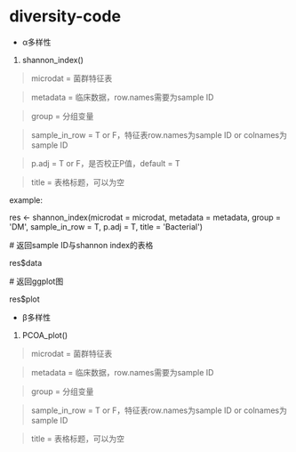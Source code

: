 # diversity-code
- α多样性

1. shannon_index()

> microdat = 菌群特征表

> metadata = 临床数据，row.names需要为sample ID

> group = 分组变量

> sample_in_row = T or F，特征表row.names为sample ID or colnames为sample ID

> p.adj = T or F，是否校正P值，default = T

> title = 表格标题，可以为空

example:

res <- shannon_index(microdat = microdat, metadata = metadata, group = 'DM', sample_in_row = T, p.adj = T, title = 'Bacterial')

\# 返回sample ID与shannon index的表格

res$data

\# 返回ggplot图

res$plot




- β多样性

1. PCOA_plot()

> microdat = 菌群特征表

> metadata = 临床数据，row.names需要为sample ID

> group = 分组变量

> sample_in_row = T or F，特征表row.names为sample ID or colnames为sample ID

> title = 表格标题，可以为空

